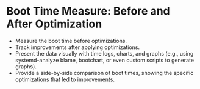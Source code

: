 # Boot Time Measure: Before and After Optimization

* Measure the boot time before optimizations.
* Track improvements after applying optimizations.
* Present the data visually with time logs, charts, and graphs (e.g., using systemd-analyze blame, bootchart, or even custom scripts to generate graphs).
* Provide a side-by-side comparison of boot times, showing the specific optimizations that led to improvements.

